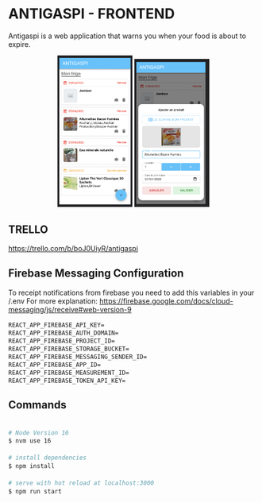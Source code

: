 # ANTIGASPI - FRONTEND

Antigaspi is a web application that warns you when your food is about to expire.

<div align="center">
  <img src="https://github.com/TonyDeplanque/antigaspi-frontend/raw/main/docs/img/capture-fridge.png" width="30%">
  <img src="https://github.com/TonyDeplanque/antigaspi-frontend/raw/main/docs/img/capture-fridge-add.png" width="30%">
</div>

## TRELLO
https://trello.com/b/boJ0UiyR/antigaspi


## Firebase Messaging Configuration
To receipt notifications from firebase you need to add this variables in your /.env
For more explanation: https://firebase.google.com/docs/cloud-messaging/js/receive#web-version-9
```
REACT_APP_FIREBASE_API_KEY=
REACT_APP_FIREBASE_AUTH_DOMAIN=
REACT_APP_FIREBASE_PROJECT_ID=
REACT_APP_FIREBASE_STORAGE_BUCKET=
REACT_APP_FIREBASE_MESSAGING_SENDER_ID=
REACT_APP_FIREBASE_APP_ID=
REACT_APP_FIREBASE_MEASUREMENT_ID=
REACT_APP_FIREBASE_TOKEN_API_KEY=
```

## Commands

```bash

# Node Version 16
$ nvm use 16

# install dependencies
$ npm install

# serve with hot reload at localhost:3000
$ npm run start
```
